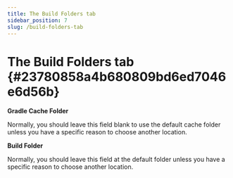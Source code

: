 ```yaml
---
title: The Build Folders tab
sidebar_position: 7
slug: /build-folders-tab
---
```


# The Build Folders tab {#23780858a4b680809bd6ed7046e6d56b}

**Gradle Cache Folder**

Normally, you should leave this field blank to use the default cache folder unless you have a specific reason to choose another location.

**Build Folder**

Normally, you should leave this field at the default folder unless you have a specific reason to choose another location.

